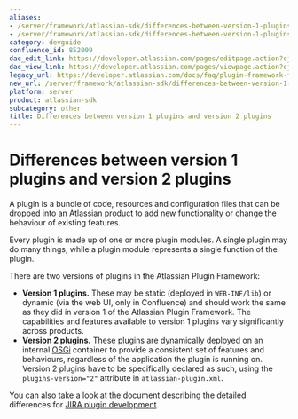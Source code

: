 ```yaml
---
aliases:
- /server/framework/atlassian-sdk/differences-between-version-1-plugins-and-version-2-plugins-852009.html
- /server/framework/atlassian-sdk/differences-between-version-1-plugins-and-version-2-plugins-852009.md
category: devguide
confluence_id: 852009
dac_edit_link: https://developer.atlassian.com/pages/editpage.action?cjm=wozere&pageId=852009
dac_view_link: https://developer.atlassian.com/pages/viewpage.action?cjm=wozere&pageId=852009
legacy_url: https://developer.atlassian.com/docs/faq/plugin-framework-faq/differences-between-version-1-plugins-and-version-2-plugins
new_url: /server/framework/atlassian-sdk/differences-between-version-1-plugins-and-version-2-plugins
platform: server
product: atlassian-sdk
subcategory: other
title: Differences between version 1 plugins and version 2 plugins
---
```

# Differences between version 1 plugins and version 2 plugins

A plugin is a bundle of code, resources and configuration files that can be dropped into an Atlassian product to add new functionality or change the behaviour of existing features.

Every plugin is made up of one or more plugin modules. A single plugin may do many things, while a plugin module represents a single function of the plugin.

There are two versions of plugins in the Atlassian Plugin Framework:

-   **Version 1 plugins.** These may be static (deployed in `WEB-INF/lib`) or dynamic (via the web UI, only in Confluence) and should work the same as they did in version 1 of the Atlassian Plugin Framework. The capabilities and features available to version 1 plugins vary significantly across products.
-   **Version 2 plugins.** These plugins are dynamically deployed on an internal <a href="http://osgi.org" class="external-link">OSGi</a> container to provide a consistent set of features and behaviours, regardless of the application the plugin is running on. Version 2 plugins have to be specifically declared as such, using the `plugins-version="2"` attribute in `atlassian-plugin.xml`.

You can also take a look at the document describing the detailed differences for <a href="/pages/createpage.action?spaceKey=JIRADEV&amp;title=Differences+between+Plugins1+and+Plugins2" class="createlink">JIRA plugin development</a>.


















































































